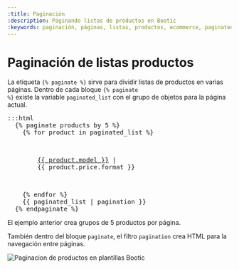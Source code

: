 ```yaml
---
:title: Paginación
:description: Paginando listas de productos en Bootic
:keywords: paginación, páginas, listas, productos, ecommerce, paginated_list, paginate, pagination, endpaginate
---
```

# Paginación de listas productos

La etiqueta <code>{% paginate %}</code> sirve para dividir listas de productos en varias páginas. Dentro de cada bloque <code>{% paginate %}</code> existe la variable <code>paginated_list</code> con el grupo de objetos para la página actual.

<pre>:::html
  {% paginate products by 5 %}
    {% for product in paginated_list %}
      <p>
        <a href="{{ product.url }}">{{ product.model }}</a> | 
        <span class="price">{{ product.price.format }}</span>
      </p>
    {% endfor %}
    {{ paginated_list | pagination }}
  {% endpaginate %}
</pre>

El ejemplo anterior crea grupos de 5 productos por página.

También dentro del bloque <code>paginate</code>, el filtro <code>pagination</code> crea HTML para la navegación entre páginas.

<img src="/img/themes/pagination1.png" alt="Paginacion de productos en plantillas Bootic" />

